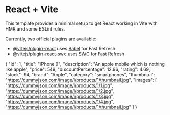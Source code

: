 # React + Vite

This template provides a minimal setup to get React working in Vite with HMR and some ESLint rules.

Currently, two official plugins are available:

- [@vitejs/plugin-react](https://github.com/vitejs/vite-plugin-react/blob/main/packages/plugin-react/README.md) uses [Babel](https://babeljs.io/) for Fast Refresh
- [@vitejs/plugin-react-swc](https://github.com/vitejs/vite-plugin-react-swc) uses [SWC](https://swc.rs/) for Fast Refresh

{
  "id": 1,
  "title": "iPhone 9",
  "description": "An apple mobile which is nothing like apple",
  "price": 549,
  "discountPercentage": 12.96,
  "rating": 4.69,
  "stock": 94,
  "brand": "Apple",
  "category": "smartphones",
  "thumbnail": "https://dummyjson.com/image/i/products/1/thumbnail.jpg",
  "images": [
    "https://dummyjson.com/image/i/products/1/1.jpg",
    "https://dummyjson.com/image/i/products/1/2.jpg",
    "https://dummyjson.com/image/i/products/1/3.jpg",
    "https://dummyjson.com/image/i/products/1/4.jpg",
    "https://dummyjson.com/image/i/products/1/thumbnail.jpg"
  ]
}